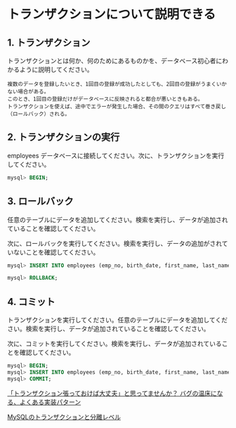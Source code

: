 # トランザクションについて説明できる

## 1. トランザクション

トランザクションとは何か、何のためにあるものかを、データベース初心者にわかるように説明してください。

```
複数のデータを登録したいとき、1回目の登録が成功したとしても、2回目の登録がうまくいかない場合がある。
このとき、1回目の登録だけがデータベースに反映されると都合が悪いときもある。
トランザクションを使えば、途中でエラーが発生した場合、その間のクエリはすべて巻き戻し（ロールバック）される。
```

## 2. トランザクションの実行

employees データベースに接続してください。次に、トランザクションを実行してください。
```sql
mysql> BEGIN;
```

## 3. ロールバック

任意のテーブルにデータを追加してください。検索を実行し、データが追加されていることを確認してください。

次に、ロールバックを実行してください。検索を実行し、データの追加がされていないことを確認してください。
```sql
mysql> INSERT INTO employees (emp_no, birth_date, first_name, last_name, gender, hire_date) VALUES (500000, '1998-01-01', 'Tanaka', 'Taro', 'M', '1998-01-01');

mysql> ROLLBACK;

```

## 4. コミット

トランザクションを実行してください。任意のテーブルにデータを追加してください。検索を実行し、データが追加されていることを確認してください。

次に、コミットを実行してください。検索を実行し、データが追加されていることを確認してください。

```sql
mysql> BEGIN;
mysql> INSERT INTO employees (emp_no, birth_date, first_name, last_name, gender) VALUES(500000, '2000-01-01' 'Tanaka', 'Taro', 'M');
mysql> COMMIT;
```


[「トランザクション張っておけば大丈夫」と思ってませんか？ バグの温床になる、よくある実装パターン](https://zenn.dev/tockn/articles/4268398c8ec9a9)

[MySQLのトランザクションと分離レベル](https://qiita.com/BooookStore/items/b71b08624e07b95e1b45)